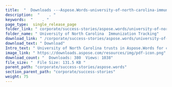 ```yaml
---
title:  "  Downloads ---Aspose.Words-university-of-north-carolina-immunization-tracking . " 
description:  "    . " 
keywords:  "    . " 
page_type:  single_release_page
folder_link: " corporate/success-stories/aspose.words/university-of-north-carolina-immunization-tracking/"
folder_name: " University of North Carolina  Immunization Tracking"
download_link: " /corporate/success-stories/aspose.words/university-of-north-carolina-immunization-tracking/341ac5cd45804f44988bcad9e5924cd9"
download_text: " Download"
Intro_text: " University of North Carolina trusts in Aspose.Words for creating Word documents ..."
image_link: " https://downloads.aspose.com/resources/img/pdf-icon.png"
download_count: "  Downloads: 380  Views: 1038"
file_size: "  File Size: 131.5 KB "
parent_path: "corporate/success-stories/aspose.words"
section_parent_path: "corporate/success-stories"
weight: 75 
---
```




